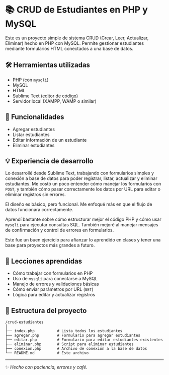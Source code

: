 # 📚 CRUD de Estudiantes en PHP y MySQL

Este es un proyecto simple de sistema CRUD (Crear, Leer, Actualizar, Eliminar) hecho en PHP con MySQL. Permite gestionar estudiantes mediante formularios HTML conectados a una base de datos.

## 🛠️ Herramientas utilizadas

- PHP (con `mysqli`)
- MySQL
- HTML
- Sublime Text (editor de código)
- Servidor local (XAMPP, WAMP o similar)

## 🚀 Funcionalidades

- Agregar estudiantes
- Listar estudiantes
- Editar información de un estudiante
- Eliminar estudiantes

## 💡 Experiencia de desarrollo

Lo desarrollé desde Sublime Text, trabajando con formularios simples y conexión a base de datos para poder registrar, listar, actualizar y eliminar estudiantes. Me costó un poco entender cómo manejar los formularios con `POST`, y también cómo pasar correctamente los datos por URL para editar o eliminar registros sin errores.

El diseño es básico, pero funcional. Me enfoqué más en que el flujo de datos funcionara correctamente.

Aprendí bastante sobre cómo estructurar mejor el código PHP y cómo usar `mysqli` para ejecutar consultas SQL. También mejoré al manejar mensajes de confirmación y control de errores en formularios.

Este fue un buen ejercicio para afianzar lo aprendido en clases y tener una base para proyectos más grandes a futuro.

## 🧠 Lecciones aprendidas

- Cómo trabajar con formularios en PHP
- Uso de `mysqli` para conectarse a MySQL
- Manejo de errores y validaciones básicas
- Cómo enviar parámetros por URL (`GET`)
- Lógica para editar y actualizar registros

## 📂 Estructura del proyecto

```
/crud-estudiantes
│
├── index.php          # Lista todos los estudiantes
├── agregar.php        # Formulario para agregar estudiantes
├── editar.php         # Formulario para editar estudiantes existentes
├── eliminar.php       # Script para eliminar estudiantes
├── conexion.php       # Archivo de conexión a la base de datos
└── README.md          # Este archivo
```

---

✨ *Hecho con paciencia, errores y café.*
